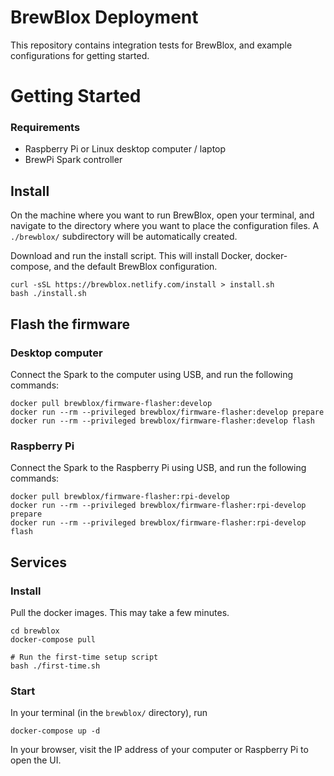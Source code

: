 # BrewBlox Deployment

This repository contains integration tests for BrewBlox, and example configurations for getting started.

# Getting Started

### Requirements

- Raspberry Pi or Linux desktop computer / laptop
- BrewPi Spark controller

## Install

On the machine where you want to run BrewBlox, open your terminal, and navigate to the directory where you want to place the configuration files. A `./brewblox/` subdirectory will be automatically created.

Download and run the install script. This will install Docker, docker-compose, and the default BrewBlox configuration.

```
curl -sSL https://brewblox.netlify.com/install > install.sh
bash ./install.sh
```

## Flash the firmware

### Desktop computer

Connect the Spark to the computer using USB, and run the following commands:

```
docker pull brewblox/firmware-flasher:develop
docker run --rm --privileged brewblox/firmware-flasher:develop prepare
docker run --rm --privileged brewblox/firmware-flasher:develop flash
```

### Raspberry Pi

Connect the Spark to the Raspberry Pi using USB, and run the following commands:

```
docker pull brewblox/firmware-flasher:rpi-develop
docker run --rm --privileged brewblox/firmware-flasher:rpi-develop prepare
docker run --rm --privileged brewblox/firmware-flasher:rpi-develop flash
```

## Services

### Install

Pull the docker images. This may take a few minutes.

```
cd brewblox
docker-compose pull

# Run the first-time setup script
bash ./first-time.sh
```

### Start

In your terminal (in the `brewblox/` directory), run

```
docker-compose up -d
```

In your browser, visit the IP address of your computer or Raspberry Pi to open the UI.
